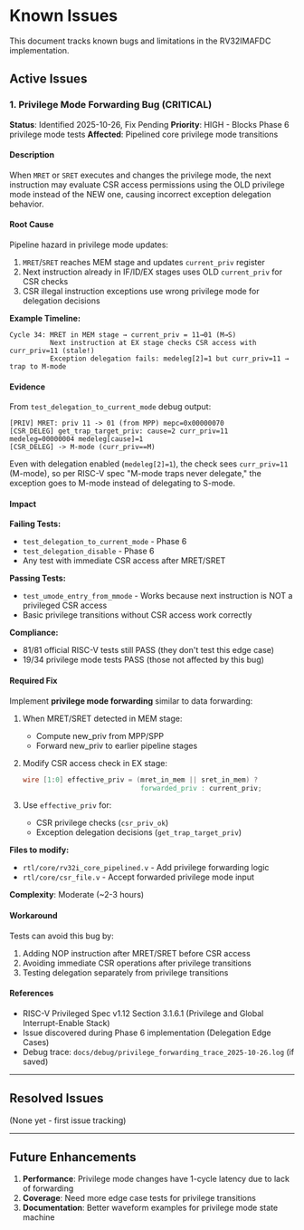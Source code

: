 # Known Issues

This document tracks known bugs and limitations in the RV32IMAFDC implementation.

## Active Issues

### 1. Privilege Mode Forwarding Bug (CRITICAL)

**Status**: Identified 2025-10-26, Fix Pending
**Priority**: HIGH - Blocks Phase 6 privilege mode tests
**Affected**: Pipelined core privilege mode transitions

#### Description

When `MRET` or `SRET` executes and changes the privilege mode, the next instruction may evaluate CSR access permissions using the OLD privilege mode instead of the NEW one, causing incorrect exception delegation behavior.

#### Root Cause

Pipeline hazard in privilege mode updates:

1. `MRET`/`SRET` reaches MEM stage and updates `current_priv` register
2. Next instruction already in IF/ID/EX stages uses OLD `current_priv` for CSR checks
3. CSR illegal instruction exceptions use wrong privilege mode for delegation decisions

**Example Timeline:**
```
Cycle 34: MRET in MEM stage → current_priv = 11→01 (M→S)
          Next instruction at EX stage checks CSR access with curr_priv=11 (stale!)
          Exception delegation fails: medeleg[2]=1 but curr_priv=11 → trap to M-mode
```

#### Evidence

From `test_delegation_to_current_mode` debug output:
```
[PRIV] MRET: priv 11 -> 01 (from MPP) mepc=0x00000070
[CSR_DELEG] get_trap_target_priv: cause=2 curr_priv=11 medeleg=00000004 medeleg[cause]=1
[CSR_DELEG] -> M-mode (curr_priv==M)
```

Even with delegation enabled (`medeleg[2]=1`), the check sees `curr_priv=11` (M-mode), so per RISC-V spec "M-mode traps never delegate," the exception goes to M-mode instead of delegating to S-mode.

#### Impact

**Failing Tests:**
- `test_delegation_to_current_mode` - Phase 6
- `test_delegation_disable` - Phase 6
- Any test with immediate CSR access after MRET/SRET

**Passing Tests:**
- `test_umode_entry_from_mmode` - Works because next instruction is NOT a privileged CSR access
- Basic privilege transitions without CSR access work correctly

**Compliance:**
- 81/81 official RISC-V tests still PASS (they don't test this edge case)
- 19/34 privilege mode tests PASS (those not affected by this bug)

#### Required Fix

Implement **privilege mode forwarding** similar to data forwarding:

1. When MRET/SRET detected in MEM stage:
   - Compute new_priv from MPP/SPP
   - Forward new_priv to earlier pipeline stages

2. Modify CSR access check in EX stage:
   ```verilog
   wire [1:0] effective_priv = (mret_in_mem || sret_in_mem) ?
                                forwarded_priv : current_priv;
   ```

3. Use `effective_priv` for:
   - CSR privilege checks (`csr_priv_ok`)
   - Exception delegation decisions (`get_trap_target_priv`)

**Files to modify:**
- `rtl/core/rv32i_core_pipelined.v` - Add privilege forwarding logic
- `rtl/core/csr_file.v` - Accept forwarded privilege mode input

**Complexity**: Moderate (~2-3 hours)

#### Workaround

Tests can avoid this bug by:
1. Adding NOP instruction after MRET/SRET before CSR access
2. Avoiding immediate CSR operations after privilege transitions
3. Testing delegation separately from privilege transitions

#### References

- RISC-V Privileged Spec v1.12 Section 3.1.6.1 (Privilege and Global Interrupt-Enable Stack)
- Issue discovered during Phase 6 implementation (Delegation Edge Cases)
- Debug trace: `docs/debug/privilege_forwarding_trace_2025-10-26.log` (if saved)

---

## Resolved Issues

(None yet - first issue tracking)

---

## Future Enhancements

1. **Performance**: Privilege mode changes have 1-cycle latency due to lack of forwarding
2. **Coverage**: Need more edge case tests for privilege transitions
3. **Documentation**: Better waveform examples for privilege mode state machine
